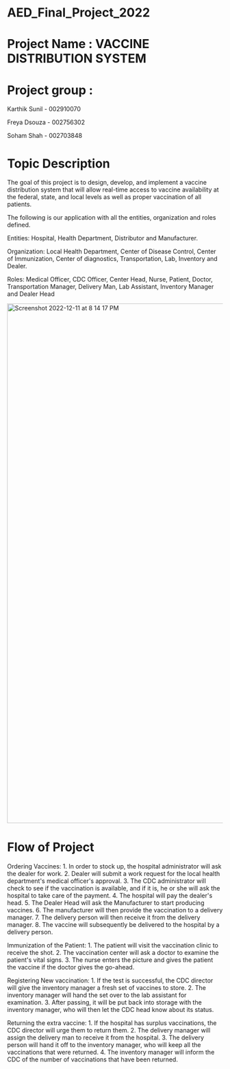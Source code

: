 # AED_Final_Project_2022

# Project Name : VACCINE DISTRIBUTION SYSTEM

# Project group :

Karthik Sunil - 002910070

Freya Dsouza - 002756302

Soham Shah - 002703848

# Topic Description

The goal of this project is to design, develop, and implement a vaccine distribution system that will allow real-time access to vaccine availability at the federal, state, and local levels as well as proper vaccination of all patients.

The following is our application with all the entities, organization and roles defined.

Entities: Hospital, Health Department, Distributor and Manufacturer.

Organization: Local Health Department, Center of Disease Control, Center of Immunization, Center of diagnostics, Transportation, Lab, Inventory and Dealer.

Roles: Medical Officer, CDC Officer, Center Head, Nurse, Patient, Doctor, Transportation Manager, Delivery Man, Lab Assistant, Inventory Manager and Dealer Head

<img width="1211" alt="Screenshot 2022-12-11 at 8 14 17 PM" src="https://user-images.githubusercontent.com/114313259/206962480-d2fc0b39-435f-4cf6-be00-c2af4b51d9f0.png">

# Flow of Project
Ordering Vaccines:
    1. In order to stock up, the hospital administrator will ask the dealer for work.
    2. Dealer will submit a work request for the local health department's medical officer's approval.
    3. The CDC administrator will check to see if the vaccination is available, and if it is, he or she will ask the hospital to take care of the payment.
    4. The hospital will pay the dealer's head.
    5. The Dealer Head will ask the Manufacturer to start producing vaccines.
    6. The manufacturer will then provide the vaccination to a delivery manager.
    7. The delivery person will then receive it from the delivery manager.
    8. The vaccine will subsequently be delivered to the hospital by a delivery person.

Immunization of the Patient:
    1. The patient will visit the vaccination clinic to receive the shot.
    2. The vaccination center will ask a doctor to examine the patient's vital signs.
    3. The nurse enters the picture and gives the patient the vaccine if the doctor gives the go-ahead.     

Registering New vaccination:
    1. If the test is successful, the CDC director will give the inventory manager a fresh set of vaccines to store.
    2. The inventory manager will hand the set over to the lab assistant for examination.
    3. After passing, it will be put back into storage with the inventory manager, who will then let the CDC head know about its status.

Returning the extra vaccine:
    1. If the hospital has surplus vaccinations, the CDC director will urge them to return them.
    2. The delivery manager will assign the delivery man to receive it from the hospital.
    3. The delivery person will hand it off to the inventory manager, who will keep all the vaccinations that were returned.
    4. The inventory manager will inform the CDC of the number of vaccinations that have been returned.    

   
